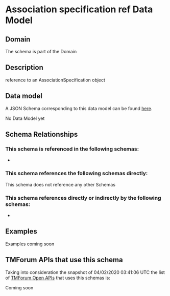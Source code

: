 # Association specification ref Data Model

## Domain

The  schema is part of the  Domain

## Description

reference to an AssociationSpecification object

## Data model

A JSON Schema corresponding to this data model can be found
[here](https://github.com/tmforum-rand/schemas/blob/candidates/Common/AssociationSpecificationRef.schema.json).

No Data Model yet

## Schema Relationships

### This schema is referenced in the following schemas:

-

### This schema references the following schemas directly:

This schema does not reference any other Schemas

### This schema references directly or indirectly by the following schemas:

-



## Examples

Examples coming soon

## TMForum APIs that use this schema

Taking into consideration the snapshot of 04/02/2020 03:41:06 UTC the list of [TMForum Open APIs](https://www.tmforum.org/open-apis/) that uses this schemas is:

Coming soon